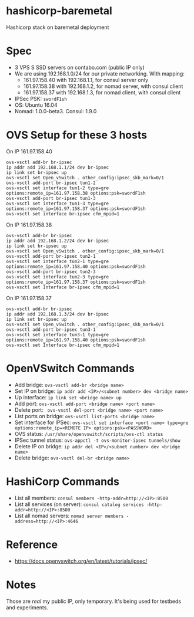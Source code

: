 # hashicorp-baremetal

Hashicorp stack on baremetal deployment

# Spec

* 3 VPS S SSD servers on contabo.com (public IP only)
* We are using 192.168.1.0/24 for our private networking. With mapping:
  * 161.97.158.40 with 192.168.1.1, for consul server only
  *	161.97.158.38 with 192.168.1.2, for nomad server, with consul client
  *	161.97.158.37 with 192.168.1.3, for nomad client, with consul client
* IPSec PSK: `swordF1sh`
* OS: Ubuntu 16.04
* Nomad: 1.0.0-beta3. Consul: 1.9.0

# OVS Setup for these 3 hosts

On IP 161.97.158.40

```
ovs-vsctl add-br br-ipsec 
ip addr add 192.168.1.1/24 dev br-ipsec
ip link set br-ipsec up
ovs-vsctl set Open_vSwitch . other_config:ipsec_skb_mark=0/1
ovs-vsctl add-port br-ipsec tun1-2
ovs-vsctl set interface tun1-2 type=gre options:remote_ip=161.97.158.38 options:psk=swordF1sh
ovs-vsctl add-port br-ipsec tun1-3
ovs-vsctl set interface tun1-3 type=gre options:remote_ip=161.97.158.37 options:psk=swordF1sh
ovs-vsctl set interface br-ipsec cfm_mpid=1
```

On IP 161.97.158.38

```
ovs-vsctl add-br br-ipsec 
ip addr add 192.168.1.2/24 dev br-ipsec
ip link set br-ipsec up
ovs-vsctl set Open_vSwitch . other_config:ipsec_skb_mark=0/1
ovs-vsctl add-port br-ipsec tun2-1
ovs-vsctl set interface tun2-1 type=gre options:remote_ip=161.97.158.40 options:psk=swordF1sh
ovs-vsctl add-port br-ipsec tun2-3
ovs-vsctl set interface tun2-3 type=gre options:remote_ip=161.97.158.37 options:psk=swordF1sh
ovs-vsctl set Interface br-ipsec cfm_mpid=1
```

On IP 161.97.158.37

```
ovs-vsctl add-br br-ipsec 
ip addr add 192.168.1.3/24 dev br-ipsec
ip link set br-ipsec up
ovs-vsctl set Open_vSwitch . other_config:ipsec_skb_mark=0/1
ovs-vsctl add-port br-ipsec tun3-1
ovs-vsctl set interface tun3-1 type=gre options:remote_ip=161.97.158.40 options:psk=swordF1sh
ovs-vsctl set Interface br-ipsec cfm_mpid=1
```

# OpenVSwitch Commands

* Add bridge: `ovs-vsctl add-br <bridge name>`
* Set IP on bridge: `ip addr add <IP>/<subnet number> dev <bridge name>`
* Up interface: `ip link set <bridge name> up`
* Add port: `ovs-vsctl add-port <bridge name> <port name>`
* Delete port: ` ovs-vsctl del-port <bridge name> <port name>`
* List ports on bridge: `ovs-vsctl list-ports <bridge name>`
* Set interface for IPSec: `ovs-vsctl set interface <port name> type=gre options:remote_ip=<REMOTE IP> options:psk=<PASSWORD>`
* OVS status: `/usr/share/openvswitch/scripts/ovs-ctl status`
* IPSec tunnel status: `ovs-appctl -t ovs-monitor-ipsec tunnels/show`
* Delete IP on bridge: `ip addr del <IP>/<subnet number> dev <bridge name>`
* Delete bridge: `ovs-vsctl del-br <bridge name>`

# HashiCorp Commands

* List all members: `consul members -http-addr=http://<IP>:8500`
* List all services (on server): `consul catalog services -http-addr=http://<IP>:8500`
* List all nomad servers: `nomad server members -address=http://<IP>:4646`

# Reference

* https://docs.openvswitch.org/en/latest/tutorials/ipsec/

# Notes

Those are *real* my public IP, only temporary. It's being used for testbeds and experiments.